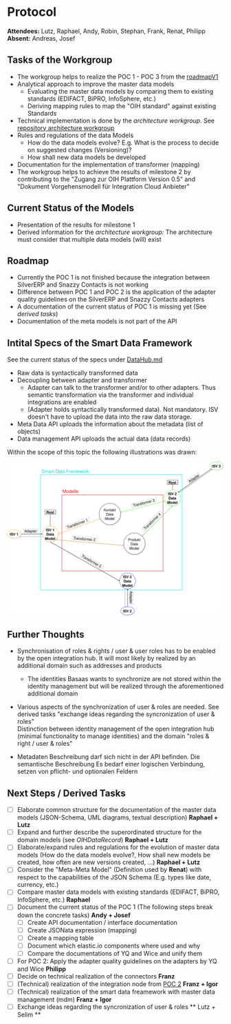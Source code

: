 # Protocol
**Attendees:** Lutz, Raphael, Andy, Robin, Stephan, Frank, Renat, Philipp
**Absent:** Andreas, Josef

## Tasks of the Workgroup
- The workgroup helps to realize the POC 1 - POC 3 from the [roadmapV1](https://github.com/openintegrationhub/Architecture/blob/roadmap/Roadmap/RoadmapV1.md)
- Analytical approach to improve the master data models
  - Evaluating the master data models by comparing them to existing standards (EDIFACT, BiPRO, InfoSphere, etc.)
  - Deriving mapping rules to map the "OIH standard" against existing Standards
- Technical implementation is done by the _architecture workgroup_. See [repository architecture workgroup](https://github.com/openintegrationhub/Architecture)
- Rules and regulations of the data Models
  - How do the data models evolve? E.g. What is the process to decide on suggested changes (Versioning)?
  - How shall new data models be developed
- Documentation for the implementation of transformer (mapping)  
- The workgroup helps to achieve the results of milestone 2 by contributing to the "Zugang zur OIH Plattform Version 0.5" and "Dokument Vorgehensmodell für Integration Cloud Anbieter"

## Current Status of the Models
- Presentation of the results for milestone 1
- Derived information for the _architecture workgroup:_ The architecture must consider that multiple data models (will) exist

## Roadmap
- Currently the POC 1 is not finished because the integration between SilverERP and Snazzy Contacts is not working
- Difference between POC 1 and POC 2 is the application of the adapter quality guidelines on the SilverERP and Snazzy Contacts adapters
- A documentation of the current status of POC 1 is missing yet (See _derived tasks_)
- Documentation of the meta models is not part of the API

## Intital Specs of the Smart Data Framework
See the current status of the specs under [DataHub.md](https://github.com/openintegrationhub/Microservices/blob/datahub_specs/DataHub.md)

- Raw data is syntactically transformed data
- Decoupling between adapter and transformer
  - Adapter can talk to the transformer and/or to other adapters. Thus semantic transformation via the transformer and individual integrations are enabled
  -  (Adapter holds syntactically transformed data). Not mandatory. ISV doesn't have to upload the data into the raw data storage.
- Meta Data API uploads the information about the metadata (list of objects)
- Data management API uploads the actual data (data records)

Within the scope of this topic the following illustrations was drawn:

![SmartDataFramework](Assets/SmartDataFramework.svg)

## Further Thoughts
- Synchronisation of roles & rights / user & user roles has to be enabled by the open integration hub. It will most likely by realized by an additional domain such as addresses and products
  - The identities Basaas wants to synchronize are not stored within the identity management but will be realized through the aforementioned additional domain
- Various aspects of the synchronization of user & roles are needed. See derived tasks "exchange ideas regarding the syncronization of user & roles"        
Distinction between identity management of the open integration hub (minimal functionality to manage identities) and the domain "roles & right / user & roles"


- Metadaten Beschreibung darf sich nicht in der API befinden. Die semantische Beschreibung
Es bedarf einer logischen Verbindung, setzen von pflicht- und optionalen Feldern

## Next Steps / Derived Tasks
- [ ] Elaborate common structure for the documentation of the master data models (JSON-Schema, UML diagrams, textual description) **Raphael + Lutz**
- [ ] Expand and further describe the superordinated structure for the domain models (see _OIHDataRecord_) **Raphael + Lutz**
- [ ] Elaborate/expand rules and regulations for the evolution of master data models (How do the data models evolve?, How shall new models be created, how often are new versions created, ...) **Raphael + Lutz**
- [ ] Consider the "Meta-Meta Model" (Definition used by **Renat**) with respect to the capabilities of the JSON Schema (E.g. types like date, currency, etc.)
- [ ] Compare master data models with existing standards (EDIFACT, BiPRO, InfoSphere, etc.) **Raphael**
- [ ] Document the current status of the POC 1 (The following steps break down the concrete tasks) **Andy + Josef**
  - [ ] Create API documentation / interface documentation
  - [ ] Create JSONata expression (mapping)
  - [ ] Create a mapping table
  - [ ] Document which elastic.io components where used and why
  - [ ] Compare the documentations of YQ and Wice and unify them
- [ ] For POC 2: Apply the adapter quality guidelines on the adapters by YQ and Wice **Philipp**
- [ ] Decide on technical realization of the connectors **Franz**
- [ ] (Technical) realization of the integration node from [POC 2](https://github.com/openintegrationhub/Architecture/blob/roadmap/Roadmap/RoadmapV1.md#poc-2--point-to-point-integration-of-isv-applications-using-connectors) **Franz + Igor**
- [ ] (Technical) realization of the smart data freamework with master data management (mdm) **Franz + Igor**
- [ ] Exchange ideas regarding the syncronization of user & roles ** Lutz + Selim **
